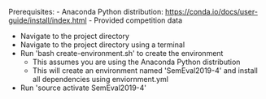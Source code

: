 Prerequisites:
    - Anaconda Python distribution: https://conda.io/docs/user-guide/install/index.html
    - Provided competition data

- Navigate to the project directory
- Navigate to the project directory using a terminal
- Run 'bash create-environment.sh' to create the environment
    - This assumes you are using the Anaconda Python distribution
    - This will create an environment named 'SemEval2019-4' and install all dependencies using enviornment.yml
- Run 'source activate SemEval2019-4'